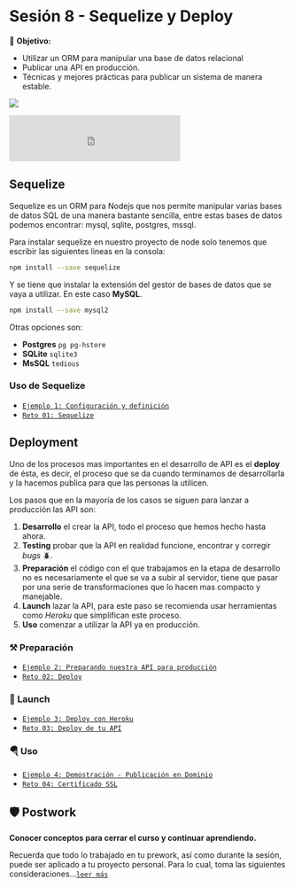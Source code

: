 # Sesión 8 - Sequelize y Deploy

🎯 **Objetivo:**

- Utilizar un ORM para manipular una base de datos relacional
- Publicar una API en producción. 
- Técnicas y mejores prácticas para publicar un sistema de manera estable.



![](img/launch.png)

<iframe src="http://free.timeanddate.com/countdown/i74zafgm/n594/cf12/cm0/cu4/ct0/cs0/ca0/co0/cr0/ss0/cacf0f/cpcf09/pcfff/tcfbd9e8/fs200/szw448/szh189/iso2021-03-10T00:00:00/bo2" allowTransparency="true" frameborder="0" width="309" height="83"></iframe>

## Sequelize 

Sequelize es un ORM para Nodejs que nos permite manipular varias bases de datos SQL de una manera bastante sencilla, entre estas bases de datos podemos encontrar: mysql, sqlite, postgres, mssql.

Para instalar sequelize en nuestro proyecto de node solo tenemos que escribir las siguientes lineas en la consola:

```bash
npm install --save sequelize
```

Y se tiene que instalar la extensión del gestor de bases de datos que se vaya a utilizar. En este caso **MySQL**. 

```bash
npm install --save mysql2
```

Otras opciones son:

- **Postgres** `pg pg-hstore`
- **SQLite** `sqlite3`
- **MsSQL** `tedious`

### Uso de Sequelize

- [`Ejemplo 1: Configuración y definición`](Ejemplo-00/#ejemplo-1)
- [`Reto 01: Sequelize`](Reto-00/#reto-1)

## Deployment

Uno de los procesos mas importantes en el desarrollo de API es el **deploy** de ésta, es decir, el proceso que se da cuando terminamos de desarrollarla y  la hacemos publica para que las personas la utilicen.

Los pasos que en la mayoría de los casos se siguen para lanzar a producción las API son:

1. **Desarrollo** el crear la API, todo el proceso que hemos hecho hasta ahora.
2. **Testing** probar que la API en realidad funcione, encontrar y corregir *bugs* 🪲.
3. **Preparación** el código con el que trabajamos en la etapa de desarrollo no es necesariamente el que se va a subir al servidor, tiene que pasar por una serie de transformaciones que lo hacen mas compacto y manejable.
4. **Launch** lazar la API, para este paso se recomienda usar herramientas como *Heroku* que simplifican este proceso. 
5. **Uso** comenzar a utilizar la API ya en producción.

### ⚒ Preparación 

- [`Ejemplo 2: Preparando nuestra API para producción`](Ejemplo-01/#ejemplo-1---preparando-nuestra-api-para-producción)
- [`Reto 02: Deploy`](Reto-01/#reto-1)


### 🚀 Launch 

- [`Ejemplo 3: Deploy con Heroku`](Ejemplo-02/#ejemplo-2---deploy-con-heroku)
- [`Reto 03: Deploy de tu API`](Reto-02/#reto-2)

### 🪂 Uso 

- [`Ejemplo 4: Demostración - Publicación en Dominio`](Ejemplo-03/#ejemplo-3---últimos-pasos)
- [`Reto 04: Certificado SSL`](Reto-02/#reto-3)


## 🛡 Postwork

**Conocer conceptos para cerrar el curso y continuar aprendiendo.**

Recuerda que todo lo trabajado en tu prework, así como durante la sesión, puede ser aplicado a tu proyecto personal. Para lo cual, toma las siguientes consideraciones...[`leer más`](Postwork/#postwork)

